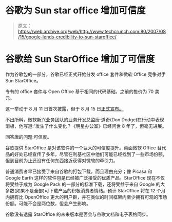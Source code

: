 # 谷歌为 Sun star office 增加可信度

> 原文：<https://web.archive.org/web/http://www.techcrunch.com:80/2007/08/15/google-lends-credibility-to-sun-staroffice/>

# 谷歌给 Sun StarOffice 增加了可信度

作为谷歌包的一部分，谷歌已经正式开始分发 office 套件和微软 Office 竞争对手 Sun StarOffice。

专有的 office 套件与 Open Office 基于相同的代码基础，之前的售价为 70 美元。

这一举动于 8 月 11 日首次披露，但于 8 月 15 日[正式宣布。](https://web.archive.org/web/20211205081358/http://money.cnn.com/news/newsfeeds/articles/prnewswire/AQW15815082007-1.htm)

不出所料，微软新兴业务团队的业务开发总监唐·道奇(Don Dodge)在行动中表现消极，他写道:“发生了什么变化？《明星办公室》已经问世 8 年了，但毫无进展。

回答唐的问题:可信度。

谷歌提供 StarOffice 是对该软件的一个巨大的可信度提升。桌面微软 Office 替代品的好处已经宣传了多年，尽管在利基社区中他们可能已经找到了一些市场份额，但到目前为止还没有任何东西接近获得对微软的牵引力。

普通消费者早已接受了来自谷歌的打包下载，而且理由充分；像 Picasa 和 Google Earth 这样的软件包是已经被广泛接受的优质产品。StarOffice 现在不仅将受益于成为 Google Pack 的一部分的标准下载，还将受益于来自 Google 的大多数(如果不是全部)可下载产品的积极消费者情绪。预计 StarOffice 将在 12 个月内拥有比 OpenOffice 更大的用户群，并在类似的时间框架内至少拥有可观的市场份额。可能不会是两位数，但会产生影响。

谷歌没有透露 StarOffice 的未来版本是否会与谷歌文档和电子表格同步。